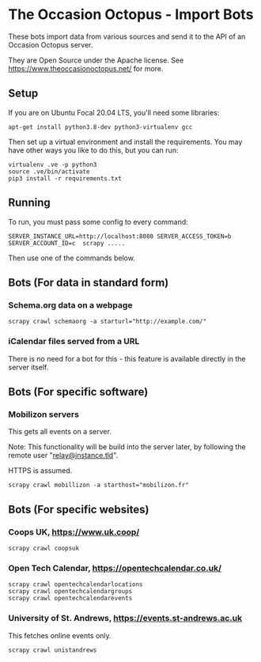 # The Occasion Octopus - Import Bots

These bots import data from various sources and send it to the API of an Occasion Octopus server.

They are Open Source under the Apache license. See https://www.theoccasionoctopus.net/ for more.

## Setup

If you are on Ubuntu Focal 20.04 LTS, you'll need some libraries:

    apt-get install python3.8-dev python3-virtualenv gcc

Then set up a virtual environment and install the requirements. You may have other ways you like to do this, but you can run:
    
    virtualenv .ve -p python3
    source .ve/bin/activate
    pip3 install -r requirements.txt
    
    
## Running

To run, you must pass some config to every command:

    SERVER_INSTANCE_URL=http://localhost:8080 SERVER_ACCESS_TOKEN=b SERVER_ACCOUNT_ID=c  scrapy .....

Then use one of the commands below.

## Bots (For data in standard form)

### Schema.org data on a webpage

    scrapy crawl schemaorg -a starturl="http://example.com/"

### iCalendar files served from a URL

There is no need for a bot for this - this feature is available directly in the server itself.

## Bots (For specific software)

### Mobilizon servers

This gets all events on a server.

Note: This functionality will be build into the server later, by following the remote user "relay@instance.tld".

HTTPS is assumed.

    scrapy crawl mobillizon -a starthost="mobilizon.fr"

## Bots (For specific websites)

### Coops UK, https://www.uk.coop/

    scrapy crawl coopsuk

### Open Tech Calendar, https://opentechcalendar.co.uk/

    scrapy crawl opentechcalendarlocations
    scrapy crawl opentechcalendargroups
    scrapy crawl opentechcalendarevents

### University of St. Andrews, https://events.st-andrews.ac.uk

This fetches online events only.

    scrapy crawl unistandrews
